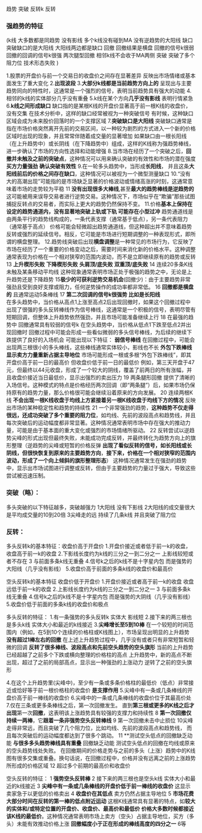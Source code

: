 趋势 突破 反转k 反转


### 强趋势的特征
(k线 大多数都是同趋势 没有影线  多个k线没有碰到MA  没有逆趋势的大阳线
缺口  突破缺口的是大阳线
大阳线两边都是缺口 
回撤 回撤结果是横盘 回撤的信号k很弱 回撤的回调的信号k很强 两次腿型回撤
相邻k线不会收于MA两侧
突破 突破了多个阻力位
技术形态失败
)

1.股票的开盘价与前一个交易日的收盘价之间存在显著差异
反映出市场情绪或基本面发生了重大变化
2.**出现波段**
3.**大部分k线都是当前趋势方向上的** 
呈现出与主要趋势同向的特性时，这通常是一个强烈的信号，表明当前趋势具有强大的动能
4.相邻的k线的实体部分几乎没有重叠
5.k线在某个方向**几乎没有影线** 表明行情紧急
6.**k线之间形成缺口**
缺口指的是某根K线的开盘价显著高于前一根K线的收盘价，没有交集
在技术分析中，这样的缺口经常被视为一种突破信号
有时候，这种缺口区域会成为未来股价回落时的一个支撑区域
7.**突破缺口是大阳线**
突破缺口通常是指在市场价格突然离开先前的交易区间，以一种较为剧烈的方式进入一个新的价格区域时出现的现象，并且常常伴随着成交量的显著增加
如果缺口由一根长阳线（在上升趋势中）或长阴线（在下降趋势中）组成，这样的K线称为强趋势棒线，进一步确认了市场的方向性选择和动能增强
8.当市场在经历了一个突破之后，**回撤并未触及之前的突破点**，这种情况可以用来确认突破的有效性和市场的潜在强度
**买方力量强劲** **确认突破有效性**
9.在一轮多头趋势中，当形成**长阳线**，
并且这条**大阳线前后的价格之间存在缺口**，这种情况可以被视为一个微型测量缺口
10.“没有大的高潮出现”可能指的是市场缺乏显著的价格波动或情绪高涨的时刻，这通常意味着市场的走势较为平稳
11 **没有出现很多大棒线**,甚至**最大的趋势棒线是逆趋势的**
这可能被用来误导交易者进行逆势交易。这种情况下，市场似乎在“欺骗”那些试图捕捉反转点的交易者，而实际上更大的趋势仍然保持不变。
11.价格**基本上保持在设定的趋势通道内，没有显著地突破上轨或下轨 可能存在小型过冲** 
趋势通道线是由两条平行的趋势线构成的，一条代表支撑（通常基于低点），另一条代表阻力（通常基于高点）
价格可能会轻微超出趋势通道线，但这种超出并不意味着趋势反转或强烈的延续信号。相反，它可能是市场进行短期调整的一种表现形式，即所谓的横盘整理。
12.趋势线突破后出现**横盘调整**是一种常见的市场行为，它反映了市场在经历了一个重要的价格变动之后，需要时间来消化新的价格水平。这种调整通常表现为价格在一个相对狭窄的范围内波动，而不是立即继续原有的趋势或反转
13 **上升楔形失败**  **下降楔形失败** **头肩顶/底失败** **双重顶/底失败**
14 连续20多条K线未触及某条移动平均线
这种现象通常表明市场正处于极强的趋势之中，无论是上升趋势还是下降趋势
15**极少的可获利逆势交易机会**(回撤少)：由于主要趋势非常强劲且受到良好支撑或阻力，任何逆势操作的成功率都非常低。
16 **回撤都是横盘的** 且通常运动5条棒线
17 **第二次回调的信号k很强势 比如是长阳线**  
在多头趋势中，当价格从高点1上涨至高点2后出现回撤时，如果这个回撤过程中出现了很强的多头反转棒线作为信号棒线，这通常是一个积极的信号，表明尽管有短期回调，但整体上升趋势依然强劲，并且市场可能准备继续上行
18 在最强的趋势中 回撤通常具有较弱的信号k
在空头趋势中，当价格从低点1下跌至低点2并出现回撤时 
回撤过程中可能会形成一些看似微弱的多头信号棒线，为后续的继续下跌提供了良好的入场机会
可能出现以下特征：
**弱信号棒线** 在回撤过程中，可能会出现两三根很小的多头棒线，这些棒线通常实体较小，影线也不长
**外包下跌棒线** **显示卖方力量重新占据主导地位**
市场可能形成一根或多根“外包下跌棒线”，即其开盘价高于前一日的最高价
但收盘价低于前一日的最低价 
例如，第三天开盘于47元，但最终以44元收盘，形成了一个较大的阴线，覆盖了前两日的所有涨幅，并且收盘价接近当日最低价，显示出强烈的卖出压力
19 两条腿形回撤
提供了清晰的入场信号。这种模式的特点是价格经历两次回调（即“两条腿”）后，如果市场仍保持原有的趋势力量，那么价格很可能会继续沿着原来的方向发展。
20 连续两根K线 **不会出现一根K线收盘于均线上方紧接着另一根K线收盘于均线下方的情况**
反映出市场的某种稳定性和趋势的持续性
21 一个非常强劲的趋势，**这种趋势不仅走得很远，还成功突破了多个重要的阻力位**，如均线、先前的波段高点和趋势线，并且每次突破后的运动幅度都非常显著。这种情况通常表明市场中存在强大的推动力量，可能是由于基本面的重大变化或强烈的市场情绪所驱动。
22 反转尝试以逆趋势尖峰的形式出现但最终失败，未能成功完成反转，并最终转化为趋势方向上的旗形整理（逆趋势的尖峰或短暂的价格反弹  **出现了看似反转的信号，如长阳线或长阴线，但很快恢复到原来的主要趋势方向**，**接下来，价格在一个相对狭窄的范围内波动，形成了一个向上倾斜的旗形整理形态**）
这种情况通常发生在强劲的趋势中，显示出市场试图进行调整或反转，但由于主要趋势的力量过于强大，导致这些尝试被迅速压制。

### 突破（略）：
多头突破的以下特征越多，突破越强力
1大阳线 没有下影线
2大阳线的成交量很大是平均成交量的10到20倍
3尖峰走的远 持续了几条k线 并且突破了阻力位 



### 反转：
多头反转k的基本特征：收盘价高于开盘价
1.开盘价接近或者低于前一k的收盘，收盘高于前一k的收盘
2.下影线长度约为k线的三分之一到二分之一 
上影线较短或者不存在
3 与前面多条k线无重叠
4.信号k之后的k线不是十字星内包 而是强势的大阳线（几乎没有影线）
5.收盘价高于前面的多条k线的收盘价和最高价

空头反转k的基本特征 收盘价低于开盘价
1.开盘价接近或者高于前一k的收盘 收盘远低于前一k的收盘
2.上影线长度约为k线的三分之一到二分之一 
3 与前面多条k线无重叠
4.信号k之后的k线不是十字星内包 而是强势的大阴线（几乎没有影线）
5.收盘价低于前面的多条k线的收盘价和极点

多头反转的特征：
1.有一条强势的多头反转k 实体大 影线短
2.接下来的两三根也是多头k线  实体大小和最近的k线接近
3.**尖峰增长至5到10棒** 在一个较短的时间范围内（例如，在5到10个连续的价格柱或K线图上），市场呈现出明显的上升趋势
**没有超过1棒左右的回撤**  在上述上升趋势过程中，几乎没有或者只有非常短暂和轻微的回调
**反转了很多棒线、波段高点和先前空头趋势的空头旗形**
当前的上升趋势已经超越了之前多个下跌或横向整理的价格柱的高点
上升趋势中，新的高点不断出现，超过了之前的局部高点，显示出一种强劲的上涨动力
逆转了之前的空头旗形

4.在这个上升趋势里(尖峰中)，至少有一条或多条价格柱的最低价（低点）非常接近或恰好等于前一根价格柱的收盘价    **是支撑作用** 
5.尖峰中有一条或几条棒线的开盘价高于前一棒线的收盘价
6.尖峰中的一条或几条棒线的收盘价位于其最高价处
7.仅在三条或更多条棒线之后，第一次回撤发生。
直到**第三根或更多的K线之后才出现**第一次**回撤**，这表明该上涨趋势具有较强的支撑力和持续性
8 **第一次回撤仅持续一两棒**，它**跟着一条非强势空头反转棒线**
9 第一次回撤未击中止损位
10尖峰走得非常远，而且突破了几个阻力位，比如均线、先前的波段高点和趋势线，
而且每次突破后的运动幅度都达到了很多个跳动。
11 **测试空头低点的回撤缺乏动能  **与很多多头趋势棒线具有重叠**
回撤缺乏动能  测试空头低点的回撤在均线或原来的空头趋势线处失败。
在回撤期间的价格走势与之前的多头（上涨）趋势中的K线图有很多交集或重叠。换句话说，在回撤过程中，价格并没有远离之前的上涨趋势所形成的价格区域
12 超过多个前期的最高价和收盘价

空头反转的特征：
1 **强势空头反转棒**
2  接下来的两三根也是空头k线  实体大小和最近的k线接近
3 **尖峰中有一条或几条棒线的开盘价低于前一棒线的收盘价**  这显示卖家急于以更低的价格卖出
4 **收盘价在其低点**  卖方仍然占据主导地位
5 **市场花费大部分时间在反转的第一棒的低点附近运动**
这根K线通常具有显著的特点，如**较大的实体和/或特定位置的开盘价、收盘价、最高价和最低价**
**价格大多数时候都接近该K线的最低价**。这种情况通常表明市场上卖方（空头）占据主导地位，买方（多头）未能有效推动价格上涨
**回撤幅度小于正在形成的棒线高度的四分之一**
6等


